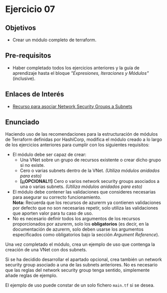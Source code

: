# Ejercicio 07

## Objetivos

- Crear un módulo completo de terraform.

## Pre-requisitos

- Haber completado todos los ejercicios anteriores y la guía de aprendizaje hasta el bloque *"Expresiones, Iteraciones y Módulos"* (inclusive).

## Enlaces de Interés

- [Recurso para asociar Network Security Groups a Subnets](https://registry.terraform.io/providers/hashicorp/azurerm/latest/docs/resources/subnet_network_security_group_association)

## Enunciado

Haciendo uso de las recomendaciones para la estructuración de módulos de Terraform definidas por HashiCorp, modifica el módulo creado a lo largo de los ejercicios anteriores para cumplir con los siguientes requisitos:

- El módulo debe ser capaz de crear:
  - Una VNet sobre un grupo de recursos existente o crear dicho grupo si no existe.
  - Cero o varias subnets dentro de la VNet. _(Utiliza módulos anidados para esto)_
  - **[¡¡OPCIONAL!!]** Cero o varios network security groups asociados a una o varias subnets. _(Utiliza módulos anidados para esto)_
- El módulo debe contener las validaciones que consideres necesarias para asegurar su correcto funcionamiento. <br/>**Nota:** Recuerda que los recursos de azurerm ya contienen validaciones por defecto que no son necesarias repetir, solo utiliza las validaciones que aporten valor para tu caso de uso.
- No es necesario definir todos los argumentos de los recursos proporcionados por azurerm, solo los **obligatorios** (es decir, en la documentación de azurerm, solo deben usarse los argumentos especificados como obligatorios bajo la sección *Argument Reference*).

Una vez completado el módulo, crea un ejemplo de uso que contenga la creación de una VNet con dos subnets.

Si se ha decidido desarrollar el apartado opcional, crea también un network security group asociado a una de las subnets anteriores. No es necesario que las reglas del network security group tenga sentido, simplemente añade reglas de ejemplo.

El ejemplo de uso puede constar de un solo fichero `main.tf` si se desea.
